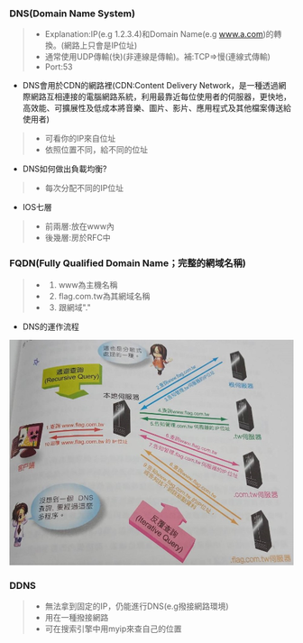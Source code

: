 ### DNS(Domain Name System)
>* Explanation:IP(e.g 1.2.3.4)和Domain Name(e.g www.a.com)的轉換。(網路上只會是IP位址)
>* 通常使用UDP傳輸(快)(非連線是傳輸)。補:TCP=>慢(連線式傳輸)
>* Port:53

* DNS會用於CDN的網路裡(CDN:Content Delivery Network，是一種透過網際網路互相連接的電腦網路系統，利用最靠近每位使用者的伺服器，更快地，高效能、可擴展性及低成本將音樂、圖片、影片、應用程式及其他檔案傳送給使用者)
>* 可看你的IP來自位址
>* 依照位置不同，給不同的位址

* DNS如何做出負載均衡?
>* 每次分配不同的IP位址

* IOS七層
>* 前兩層:放在www內
>* 後幾層:房於RFC中

### FQDN(Fully Qualified Domain Name；完整的網域名稱)
>* 1. www為主機名稱
>* 2. flag.com.tw為其網域名稱
>* 3. 跟網域"."

* DNS的運作流程
<img src="picture/DNS.jpg" width="600" height="400">

### DDNS
>* 無法拿到固定的IP，仍能進行DNS(e.g撥接網路環境)
>* 用在一種撥接網路
>* 可在搜索引擎中用myip來查自己的位置

